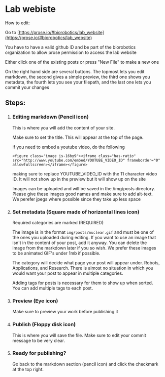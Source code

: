 # Lab webiste

How to edit:

Go to [https://prose.io/#biorobotics/lab_website](https://prose.io/#biorobotics/lab_website)

You have to have a valid github ID and be part of the biorobotics organization to allow prose permission to access the lab website

Either click one of the existing posts or press "New File" to make a new one

On the right hand side are several buttons. The topmost lets you edit markdown, the second gives a simple preview, the third one shows you metadata, the fourth lets you see your filepath, and the last one lets you commit your changes

## Steps:

1. ### Editing markdown (Pencil icon)
	This is where you will add the content of your site.

	Make sure to set the title. This will appear at the top of the page.

	If you need to embed a youtube video, do the following

	`<figure class="image is-16by9"><iframe class="has-ratio" src="http://www.youtube.com/embed/YOUTUBE_VIDEO_ID" frameborder="0" allowfullscreen></iframe></figure>`

	making sure to replace YOUTUBE_VIDEO_ID with the 11 character video ID. It will not show up in the preview but it will show up on the site

	Images can be uploaded and will be saved in the /img/posts directory. Please give these images good names and make sure to add alt-text. We perefer jpegs where possible since they take up less space

3. ### Set metadata (Square made of horizontal lines icon)
   
 	Required categories are marked (REQUIRED)

 	The image is in the format `img/posts/nuclear.gif` and must be one of the ones you uploaded during editing. If you want to use an image that isn't in the content of your post, add it anyway. You can delete the image from the markdown later if you so wish. We prefer these images to be animated GIF's under 1mb if possible.

	The category will decide what page your post will appear under. Robots, Applications, and Research. There is almost no situation in which you would want your post to appear in multiple categories.

	Adding tags for posts is necessary for them to show up when sorted. You can add multiple tags to each post.

5. ### Preview (Eye icon)
   Make sure to preview your work before publishing it

6. ### Publish (Floppy disk icon)
   This is where you will save the file. Make sure to edit your commit message to be very clear.

4. ### Ready for publishing?
   Go back to the markdown section (pencil icon) and click the checkmark at the top right.
